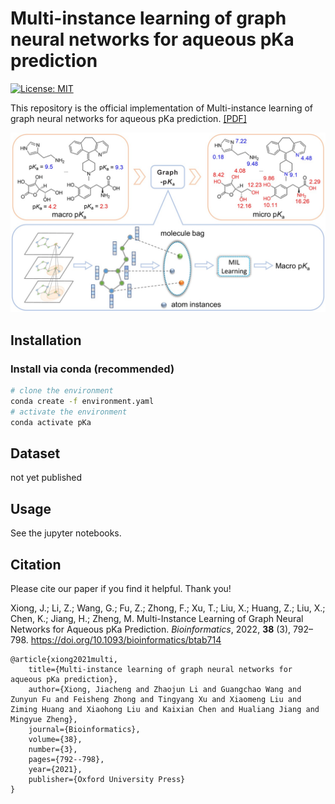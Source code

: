 # Multi-instance learning of graph neural networks for aqueous pKa prediction

[![License: MIT](https://img.shields.io/badge/License-MIT-yellow.svg)](https://github.com/guanjq/targetdiff/blob/main/LICIENCE)

This repository is the official implementation of Multi-instance learning of graph neural networks for aqueous pKa prediction. [[PDF]](https://academic.oup.com/bioinformatics/article/38/3/792/6395352) 

<p align="center">
  <img src="assets/overview.jpeg" /> 
</p>

## Installation
### Install via conda (recommended)
```bash
# clone the environment
conda create -f environment.yaml
# activate the environment
conda activate pKa
```

## Dataset
not yet published

## Usage
See the jupyter notebooks.

## Citation
Please cite our paper if you find it helpful. Thank you!

Xiong, J.; Li, Z.; Wang, G.; Fu, Z.; Zhong, F.; Xu, T.; Liu, X.; Huang, Z.; Liu, X.; Chen, K.; Jiang, H.; Zheng, M. Multi-Instance Learning of Graph Neural Networks for Aqueous pKa Prediction. *Bioinformatics*, 2022, **38** (3), 792–798. https://doi.org/10.1093/bioinformatics/btab714
        
```
@article{xiong2021multi,
    title={Multi-instance learning of graph neural networks for aqueous pKa prediction},
    author={Xiong, Jiacheng and Zhaojun Li and Guangchao Wang and Zunyun Fu and Feisheng Zhong and Tingyang Xu and Xiaomeng Liu and Ziming Huang and Xiaohong Liu and Kaixian Chen and Hualiang Jiang and Mingyue Zheng},
    journal={Bioinformatics},
    volume={38},
    number={3},
    pages={792--798},
    year={2021},
    publisher={Oxford University Press}   
}
```
